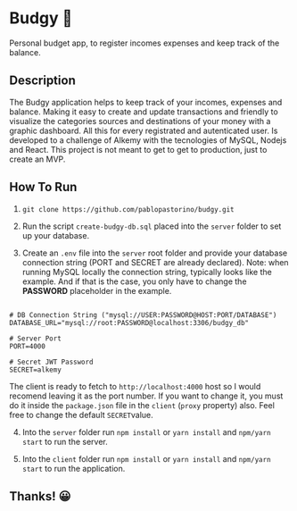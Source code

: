 # Budgy 📑

Personal budget app, to register incomes expenses and keep track of the balance.

## Description

The Budgy application helps to keep track of your incomes, expenses and balance. Making it easy to create and update transactions and friendly to visualize the categories sources and destinations of your money with a graphic dashboard. All this for every registrated and autenticated user.
Is developed to a challenge of Alkemy with the tecnologies of MySQL, Nodejs and React. This project is not meant to get to get to production, just to create an MVP.

## How To Run

1. `git clone https://github.com/pablopastorino/budgy.git`

2. Run the script `create-budgy-db.sql` placed into the `server` folder to set up your database.

3. Create an `.env` file into the `server` root folder and provide your database connection string (PORT and SECRET are already declared).
   Note: when running MySQL locally the connection string, typically looks like the example. And if that is the case, you only have to change the **PASSWORD** placeholder in the example.

```

# DB Connection String ("mysql://USER:PASSWORD@HOST:PORT/DATABASE")
DATABASE_URL="mysql://root:PASSWORD@localhost:3306/budgy_db"

# Server Port
PORT=4000

# Secret JWT Password
SECRET=alkemy

```

The client is ready to fetch to `http://localhost:4000` host so I would recomend leaving it as the port number. If you want to change it, you must do it inside the `package.json` file in the `client` (`proxy` property) also. Feel free to change the default `SECRET`value.

4. Into the `server` folder run `npm install` or `yarn install` and `npm/yarn start` to run the server.

5. Into the `client` folder run `npm install` or `yarn install` and `npm/yarn start` to run the application.

## Thanks! 😀

